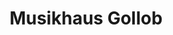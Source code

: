 ---
title: "Musikhaus Gollob"
url: /sankt-veit-in-der-suedsteiermark/musikhaus-gollob/
shop: Musik
---